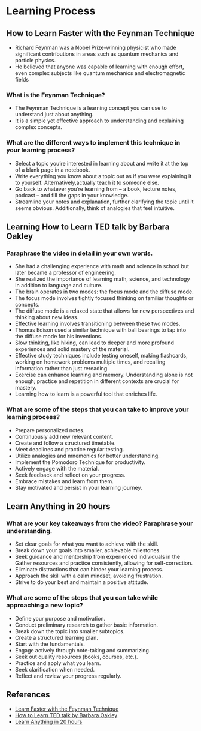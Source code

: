 # Learning Process

## How to Learn Faster with the Feynman Technique

* Richard Feynman was a Nobel Prize-winning physicist who made significant contributions in areas such as quantum mechanics and particle physics.
* He believed that anyone was capable of learning with enough effort, even complex subjects like quantum mechanics and electromagnetic fields

### What is the Feynman Technique?
* The Feynman Technique is a learning concept you can use to understand just about anything.
* It is a simple yet effective approach to understanding and explaining complex concepts.

### What are the different ways to implement this technique in your learning process?
 * Select a topic you’re interested in learning about and write it at the top of a blank page in a notebook.  
* Write everything you know about a topic out as if you were explaining it to yourself. Alternatively,actually teach it to someone else.
* Go back to whatever you’re learning from – a book, lecture notes, podcast – and fill the gaps in your knowledge.
* Streamline your notes and explanation, further clarifying the topic until it seems obvious. Additionally, think of analogies that feel intuitive.


## Learning How to Learn TED talk by Barbara Oakley

### Paraphrase the video in detail in your own words.
* She had a challenging experience with math and science in school but later became a professor of engineering.
* She realized the importance of learning math, science, and technology in addition to language and culture.
* The brain operates in two modes: the focus mode and the diffuse mode.
* The focus mode involves tightly focused thinking on familiar thoughts or concepts.
* The diffuse mode is a relaxed state that allows for new perspectives and thinking about new ideas.
* Effective learning involves transitioning between these two modes.
* Thomas Edison used a similar technique with ball bearings to tap into the diffuse mode for his inventions.
* Slow thinking, like hiking, can lead to deeper and more profound experiences and solid mastery of the material.
* Effective study techniques include testing oneself, making flashcards, working on homework problems multiple times, and recalling information rather than just rereading.
* Exercise can enhance learning and memory.
Understanding alone is not enough; practice and repetition in different contexts are crucial for mastery.
* Learning how to learn is a powerful tool that enriches life.

### What are some of the steps that you can take to improve your learning process?
* Prepare personalized notes.
* Continuously add new relevant content.
* Create and follow a structured timetable.
* Meet deadlines and practice regular testing.
* Utilize analogies and mnemonics for better understanding.
* Implement the Pomodoro Technique for productivity.
* Actively engage with the material.
* Seek feedback and reflect on your progress.
* Embrace mistakes and learn from them.
* Stay motivated and persist in your learning journey.

## Learn Anything in 20 hours

### What are your key takeaways from the video? Paraphrase your understanding.
* Set clear goals for what you want to achieve with the skill.
* Break down your goals into smaller, achievable milestones.
* Seek guidance and mentorship from experienced individuals in the Gather resources and practice consistently, allowing for self-correction.
* Eliminate distractions that can hinder your learning process.
* Approach the skill with a calm mindset, avoiding frustration.
* Strive to do your best and maintain a positive attitude.


### What are some of the steps that you can take while approaching a new topic?
* Define your purpose and motivation.
* Conduct preliminary research to gather basic information.
* Break down the topic into smaller subtopics.
* Create a structured learning plan.
* Start with the fundamentals.
* Engage actively through note-taking and summarizing.
* Seek out quality resources (books, courses, etc.).
* Practice and apply what you learn.
* Seek clarification when needed.
* Reflect and review your progress regularly.


## References
* [Learn Faster with the Feynman Technique](https://www.youtube.com/watch?v=_f-qkGJBPts)
* [How to Learn TED talk by Barbara Oakley](https://www.youtube.com/watch?v=O96fE1E-rf8)
* [Learn Anything in 20 hours](https://www.youtube.com/watch?v=5MgBikgcWnY)
